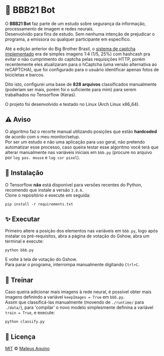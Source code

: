 # 🌱 BBB21 Bot
O **BBB21 Bot** faz parte de um estudo sobre segurança da informação, processamento de imagem e redes neurais.  
Desenvolvido para fins de estudo. Sem nenhuma intenção de prejudicar o programa, a emissora ou qualquer participante em específico.  

Até a edição anterior do Big Brother Brasil, o [sistema de captcha implementado](https://www.youtube.com/watch?v=ll8ewMMFsPg) era de simples imagens 1:4 (1/5, 25%) com hashcash pra evitar o não cumprimento do captcha pelas requisições HTTP, porém recentemente eles atualizaram para o hCaptcha (uma versão alternativa ao reCAPTCHA), que foi configurado para o usuário identificar apenas fotos de bicicletas e barcos.  

Dito isto, configurei uma base de **828 arquivos** classificados manualmente (poderiam ser mais, porém foi o suficiente para mim) para serem trabalhados no Tensorflow (Keras).  

O projeto foi desenvolvido e testado no Linux (Arch Linux x86_64).
## ⚠️ Aviso
O algoritmo faz o recorte manual utilizando posições que estão **hardcoded** de acordo com o meu monitor/setup.  
Por ser um estudo e não uma aplicação para uso geral, não pretendo automatizar esse processo, caso queira testar esse algoritmo você terá que alterar manualmente nas variáveis iniciais em `bbb.py` (procure no arquivo por `log pos. mouse` e `log cor pixel`).

## 🚀 Instalação
O Tensorflow **não** está disponível para versões recentes do Python, recomendo que instale a versão `3.8.6`.  
Clone o repositório e execute em seguida:

    pip install -r requirements.txt

## ✨ Executar
Primeiro altere a posição dos elementos nas variáveis em `bbb.py`, logo após instalar os pré-requisitos, abra a página de votação do Gshow, abra um terminal e execute:

    python bbb.py

E volte à tela de votação do Gshow.  
Para parar o programa, interrompa manualmente digitando `Ctrl+C`.

## 🧠 Treinar
Caso queira adicionar mais imagens à rede neural, é possível obter mais imagens definindo a variável `keepImages = True` em `bbb.py`.  
Assim que classificá-las manualmente (movendo de `./runtime/` para `./data/`), para 'compilar' o novo modelo simplesmente definina a variável `train = True`, e execute:

    python classify.py


## 📜 Licença

[MIT](./LICENSE) &copy; [Mateus Aquino](https://www.linkedin.com/in/mateusaquino/)
